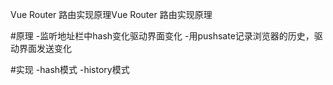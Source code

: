 Vue Router 路由实现原理Vue Router 路由实现原理

#原理
-监听地址栏中hash变化驱动界面变化
-用pushsate记录浏览器的历史，驱动界面发送变化

#实现
-hash模式
-history模式
